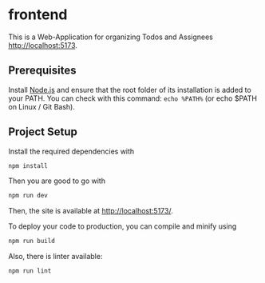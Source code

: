 # frontend

This is a Web-Application for organizing Todos and Assignees <http://localhost:5173>.

## Prerequisites

Install [Node.js](https://nodejs.org/en/) and ensure that the root folder of its installation is added to your PATH. You can check with this command: `echo %PATH%` (or echo $PATH on Linux / Git Bash).

## Project Setup

Install the required dependencies with

```sh
npm install
```

Then you are good to go with

```sh
npm run dev
```

Then, the site is available at <http://localhost:5173/>.

To deploy your code to production, you can compile and minify using

```sh
npm run build
```

Also, there is linter available:

```sh
npm run lint
```
